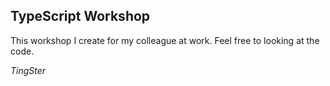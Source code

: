## TypeScript Workshop

This workshop I create for my colleague at work. Feel free to looking at the code.

*TingSter*